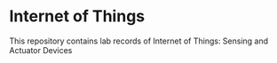 # Internet of Things 

This repository contains lab records of Internet of Things: Sensing and Actuator Devices
